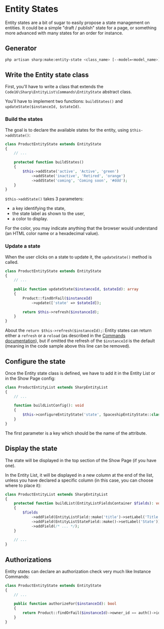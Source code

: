 # Entity States

Entity states are a bit of sugar to easily propose a state management on entities. It could be a simple "draft / publish" state for a page, or something more advanced with many states for an order for instance.

## Generator

```bash
php artisan sharp:make:entity-state <class_name> [--model=<model_name>]
```

## Write the Entity state class

First, you'll have to write a class that extends the `Code16\Sharp\EntityList\Commands\EntityState` abstract class.

You'll have to implement two functions: `buildStates()` and `updateState($instanceId, $stateId)`.

### Build the states

The goal is to declare the available states for the entity, using `$this->addState()`:

```php
class ProductEntityState extends EntityState
{
    // ...
    
    protected function buildStates()
    {
        $this->addState('active', 'Active', 'green')
            ->addState('inactive', 'Retired', 'orange')
            ->addState('coming', 'Coming soon', '#ddd');
    }
}
```

`$this->addState()` takes 3 parameters:
- a key identifying the state,
- the state label as shown to the user,
- a color to display.

For the color, you may indicate anything that the browser would understand (an HTML color name or a hexadecimal value).

### Update a state

When the user clicks on a state to update it, the `updateState()` method is called.

```php
class ProductEntityState extends EntityState
{
    // ...
    
    public function updateState($instanceId, $stateId): array
    {
        Product::findOrFail($instanceId)
            ->update(['state' => $stateId]);
    
        return $this->refresh($instanceId);
    }
}
```

About the `return $this->refresh($instanceId);`: Entity states can return either a `refresh` or a `reload` (as described in the [Commands documentation](commands.md)), but if omitted the refresh of the `$instanceId` is the default (meaning in the code sample above this line can be removed).

## Configure the state

Once the Entity state class is defined, we have to add it in the Entity List or in the Show Page config:

```php
class ProductEntityList extends SharpEntityList
{
    // ...
    
    function buildListConfig(): void
    {
        $this->configureEntityState('state', SpaceshipEntityState::class)
    }
}
```

The first parameter is a key which should be the name of the attribute.

## Display the state

The state will be displayed in the top section of the Show Page (if you have one).

In the Entity List, it will be displayed in a new column at the end of the list, unless you have declared a specific column (in this case, you can choose where to place it):

```php
class ProductEntityList extends SharpEntityList
{
    protected function buildList(EntityListFieldsContainer $fields): void
    {
        $fields
            ->addField(EntityListField::make('title')->setLabel('Title'))
            ->addField(EntityListStateField::make()->setLabel('State'))
            ->addField(/* ... */);
    }
    
    // ...
}
```

## Authorizations

Entity states can declare an authorization check very much like Instance Commands:

```php
class ProductEntityState extends EntityState
{
    // ...
    
    public function authorizeFor($instanceId): bool 
    {
        return Product::findOrFail($instanceId)->owner_id == auth()->id();
    }
}
```

